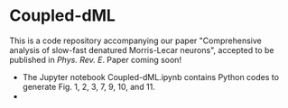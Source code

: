 # Coupled-dML
This is a code repository accompanying our paper "Comprehensive analysis of slow-fast denatured Morris-Lecar neurons", accepted to be published in *Phys. Rev. E*. Paper coming soon!

- The Jupyter notebook Coupled-dML.ipynb contains Python codes to generate Fig. 1, 2, 3, 7, 9, 10, and 11.
- 
